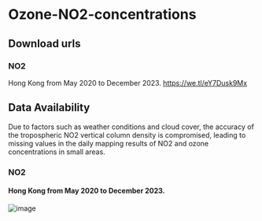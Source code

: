 ﻿# Ozone-NO2-concentrations
 ## Download urls
 ### NO2
 Hong Kong from May 2020 to December 2023. https://we.tl/eY7Dusk9Mx
 ## Data Availability
 Due to factors such as weather conditions and cloud cover, the accuracy of the tropospheric NO2 vertical column density is compromised, leading to missing values in the daily mapping results of NO2 and ozone concentrations in small areas.
 ### NO2
 #### Hong Kong from May 2020 to December 2023.
 ![image](https://github.com/user-attachments/assets/39e89e40-3d70-4476-9b06-10bcd3532c6e)

